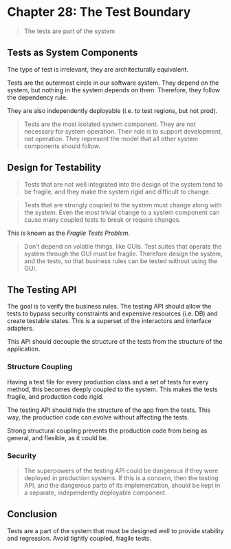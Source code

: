 # Chapter 28: The Test Boundary

> The tests are part of the system

## Tests as System Components

The type of test is irrelevant, they are architecturally equivalent.

Tests are the outermost circle in our software system. They depend on the system, but nothing in the system depends on them. Therefore, they follow the dependency rule.

They are also independently deployable (i.e. to test regions, but not prod).

> Tests are the most isolated system component. They are not necessary for system operation. Their role is to support development, not operation. They represent the model that all other system components should follow.

## Design for Testability

> Tests that are not well integrated into the design of the system tend to be fragile, and they make the system rigid and difficult to change.

> Tests that are strongly coupled to the system must change along with the system. Even the most trivial change to a system component can cause many coupled tests to break or require changes.

This is known as the _Fragile Tests Problem_.

> Don’t depend on volatile things, like GUIs. Test suites that operate the system through the GUI must be fragile. Therefore design the system, and the tests, so that business rules can be tested without using the GUI.

## The Testing API

The goal is to verify the business rules. The testing API should allow the tests to bypass security constraints and expensive resources (i.e. DB) and create testable states. This is a superset of the interactors and interface adapters.

This API should decouple the structure of the tests from the structure of the application.

### Structure Coupling

Having a test file for every production class and a set of tests for every method, this becomes deeply coupled to the system. This makes the tests fragile, and production code rigid.

The testing API should hide the structure of the app from the tests. This way, the production code can evolve without affecting the tests.

Strong structural coupling prevents the production code from being as general, and flexible, as it could be.

### Security

> The superpowers of the testing API could be dangerous if they were deployed in production systems. If this is a concern, then the testing API, and the dangerous parts of its implementation, should be kept in a separate, independently deployable component.

## Conclusion

Tests are a part of the system that must be designed well to provide stability and regression. Avoid tightly coupled, fragile tests.
